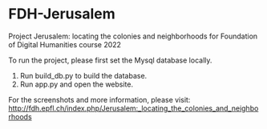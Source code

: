 # FDH-Jerusalem
Project Jerusalem: locating the colonies and neighborhoods for Foundation of Digital Humanities course 2022

To run the project, please first set the Mysql database locally.
1. Run build_db.py to build the database.
2. Run app.py and open the website.

For the screenshots and more information, please visit: http://fdh.epfl.ch/index.php/Jerusalem:_locating_the_colonies_and_neighborhoods
